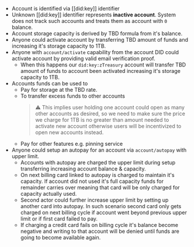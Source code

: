 - Account is identified via [[did:key]] identifier
- Unknown [[did:key]] identifier represents **inactive account**. System does not track such accounts and treats them as account with `0` balance.
- Account storage capacity is derived by TBD formula from it's balance.
- Anyone could activate account by transferring TBD amount of funds and increasing it's storage capacity to 1TB.
- Anyone with `account/activate` capability from the account DID could activate account by providing valid email verification proof.
	- When this happens our `did:key:zTreasury` account will transfer TBD amount of funds to account been activated increasing it's storage capacity to 1TB.
- Accounts funds can be used to
	- Pay for storage at the TBD rate.
	- To transfer excess funds to other accounts
	  > ⚠️ This implies user holding one account could open as many other accounts as desired, so we need to make sure the price we charge for 1TB is no greater than amount needed to activate new account otherwise users will be incentivized to open new accounts instead.
	- Pay for other features e.g. pinning service
- Anyone could setup an autopay for an account via `account/autopay` with upper limit.
	- Accounts with autopay are charged the upper limit during setup transferring increasing account balance & capacity.
	- On next billing card linked to autopay is charged to maintain it's capacity. If account did not used it's full capacity funds for remainder carries over meaning that card will be only charged for capacity actually used.
	- Second actor could further increase upper limit by setting up another card into autopay. In such scenario second card only gets charged on next billing cycle if account went beyond previous upper limit or if first card failed to pay.
	- If charging a credit card fails on billing cycle it's balance become negative and writing to that account will be denied until funds are going to become available again.